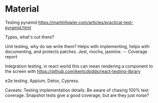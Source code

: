 # Material

Testing pyramid https://martinfowler.com/articles/practical-test-pyramid.html

Types, what's out there?

Unit testing, why do we write them? Helps with implementing, helps with documenting, and protects patches.
Jest, mocha, jasmine. -- Coverage report

Integration testing, in react world this can mean rendering a component to the screen with https://github.com/kentcdodds/react-testing-library

e2e testing. Appium, Detox, Cypress.

Caveats: Testing implementation details. Be aware of chasing 100% test coverage. Snapshot tests give a good coverage, but are they just noise?
